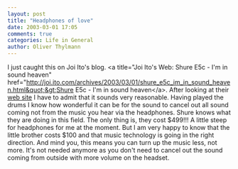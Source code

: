 ```yaml
---
layout: post
title: "Headphones of love"
date: 2003-03-01 17:05
comments: true
categories: Life in General
author: Oliver Thylmann
---
```



I just caught this on Joi Ito's blog. &lt;a title=&quot;Joi Ito's Web: Shure E5c - I'm in sound heaven&quot; href=&quot;http://joi.ito.com/archives/2003/03/01/shure_e5c_im_in_sound_heaven.html&quot;&gt;Shure E5c - I'm in sound heaven&lt;/a&gt;. After looking at their [web site](http://www.shure.com/earphones/eseries_e5c.asp) I have to admit that it sounds very reasonable. Having played the drums I know how wonderful it can be for the sound to cancel out all sound coming not from the music you hear via the headphones. Shure knows what they are doing in this field. The only thing is, they cost $499!!! A little steep for headphones for me at the moment. But I am very happy to know that the little brother costs $100 and that music technology is going in the right direction. And mind you, this means you can turn up the music less, not more. It's not needed anymore as you don't need to cancel out the sound coming from outside with more volume on the headset.


